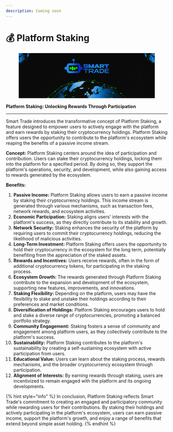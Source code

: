 ```yaml
---
description: Coming soon
---
```


# 💰 Platform Staking

<figure><img src="../../.gitbook/assets/covergitbook (1).png" alt=""><figcaption></figcaption></figure>

**Platform Staking: Unlocking Rewards Through Participation**

***

Smart Trade introduces the transformative concept of Platform Staking, a feature designed to empower users to actively engage with the platform and earn rewards by staking their cryptocurrency holdings. Platform Staking offers users the opportunity to contribute to the platform's ecosystem while reaping the benefits of a passive income stream.

**Concept:** Platform Staking centers around the idea of participation and contribution. Users can stake their cryptocurrency holdings, locking them into the platform for a specified period. By doing so, they support the platform's operations, security, and development, while also gaining access to rewards generated by the ecosystem.

**Benefits:**

1. **Passive Income:** Platform Staking allows users to earn a passive income by staking their cryptocurrency holdings. This income stream is generated through various mechanisms, such as transaction fees, network rewards, and ecosystem activities.
2. **Economic Participation:** Staking aligns users' interests with the platform's success, as they directly contribute to its stability and growth.
3. **Network Security:** Staking enhances the security of the platform by requiring users to commit their cryptocurrency holdings, reducing the likelihood of malicious activities.
4. **Long-Term Investment:** Platform Staking offers users the opportunity to hold their cryptocurrency in the ecosystem for the long term, potentially benefiting from the appreciation of the staked assets.
5. **Rewards and Incentives:** Users receive rewards, often in the form of additional cryptocurrency tokens, for participating in the staking process.
6. **Ecosystem Growth:** The rewards generated through Platform Staking contribute to the expansion and development of the ecosystem, supporting new features, improvements, and innovations.
7. **Staking Flexibility:** Depending on the platform, users may have the flexibility to stake and unstake their holdings according to their preferences and market conditions.
8. **Diversification of Holdings:** Platform Staking encourages users to hold and stake a diverse range of cryptocurrencies, promoting a balanced portfolio strategy.
9. **Community Engagement:** Staking fosters a sense of community and engagement among platform users, as they collectively contribute to the platform's success.
10. **Sustainability:** Platform Staking contributes to the platform's sustainability by creating a self-sustaining ecosystem with active participation from users.
11. **Educational Value:** Users can learn about the staking process, rewards mechanisms, and the broader cryptocurrency ecosystem through participation.
12. **Alignment of Interests:** By earning rewards through staking, users are incentivized to remain engaged with the platform and its ongoing developments.

{% hint style="info" %}
In conclusion, Platform Staking reflects Smart Trade's commitment to creating an engaged and participatory community while rewarding users for their contributions. By staking their holdings and actively participating in the platform's ecosystem, users can earn passive income, support the platform's growth, and enjoy a range of benefits that extend beyond simple asset holding.
{% endhint %}
